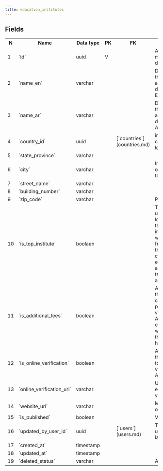 ```yaml
---
title: education_institutes 
---
```


## Fields

<table style="width: 100%">
    <colgroup>
       <col span="1" style="width: 3%;"/>
       <col span="1" style="width: 12%;"/>
       <col span="1" style="width: 10%;"/>
       <col span="1" style="width: 3%;"/>
       <col span="1" style="width: 12%;"/>
       <col span="1" style="width: 60%;"/>
    </colgroup>
  <tr>
    <th>N</th>
    <th>Name</th>
    <th>Data type</th>
    <th>PK</th>
    <th>FK</th>
    <th>Description</th>
  </tr>
<tr><td>1</td><td>`id`</td><td>uuid</td><td>V</td><td></td><td>Auto-generated or manually created during migration</td></tr>
<tr><td>2</td><td>`name_en`</td><td>varchar</td><td></td><td></td><td>Display name for this university in UI and printed documents in English</td></tr>
<tr><td>3</td><td>`name_ar`</td><td>varchar</td><td></td><td></td><td>Display name for this university in UI and printed documents in Arabic</td></tr>
<tr><td>4</td><td>`country_id`</td><td>uuid</td><td></td><td>[`countries`](countries.md)</td><td>institute's official country of location/registration</td></tr>
<tr><td>5</td><td>`state_province`</td><td>varchar</td><td></td><td></td><td></td></tr>
<tr><td>6</td><td>`city`</td><td>varchar</td><td></td><td></td><td>Institute's main office location - town or city</td></tr>
<tr><td>7</td><td>`street_name`</td><td>varchar</td><td></td><td></td><td></td></tr>
<tr><td>8</td><td>`building_number`</td><td>varchar</td><td></td><td></td><td></td></tr>
<tr><td>9</td><td>`zip_code`</td><td>varchar</td><td></td><td></td><td>Postal (zip) code</td></tr>
<tr><td>10</td><td>`is_top_institute`</td><td>boolaen</td><td></td><td></td><td>This is the flag we use in the business logic, that indicates that KSA is highly interested in people who graduated from this university, thus while calculating the eligibility score of an Applicant we'll take this flag into account</td></tr>
<tr><td>11</td><td>`is_additional_fees`</td><td>boolean</td><td></td><td></td><td>A flag saying that this university charges additional payments for verifying the Applicant's education. Is used while calculating the fee Applicant have to pay </td></tr>
<tr><td>12</td><td>`is_online_verification`</td><td>boolean</td><td></td><td></td><td>A flag, saying that there's a possibility to verify Education via Internet (Web App or API)</td></tr>
<tr><td>13</td><td>`online_verification_url`</td><td>varchar</td><td></td><td></td><td>URL for online education verification</td></tr>
<tr><td>14</td><td>`website_url`</td><td>varchar</td><td></td><td></td><td>Main website URL of the institute.</td></tr>
<tr><td>15</td><td>`is_published`</td><td>boolean</td><td></td><td></td><td>Visible in webapp</td></tr>
<tr><td>16</td><td>`updated_by_user_id`</td><td>uuid</td><td></td><td>[`users`](users.md)</td><td>The user who updated the record last time</td></tr>
<tr><td>17</td><td>`created_at`</td><td>timestamp</td><td></td><td></td><td></td></tr>
<tr><td>18</td><td>`updated_at`</td><td>timestamp</td><td></td><td></td><td></td></tr>
<tr><td>19</td><td>`deleted_status`</td><td>varchar</td><td></td><td></td><td>ACTIVE, DELETED</td></tr>

</table>